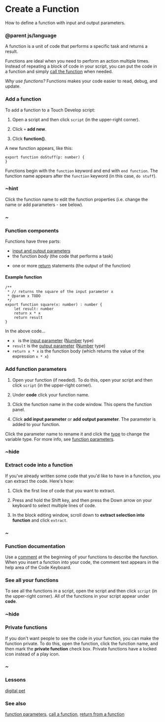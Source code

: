 # Create a Function

How to define a function with input and output parameters.

### @parent js/language
 

A function is a unit of code that performs a specific task and returns a result.

Functions are ideal when you need to perform an action multiple times. Instead of repeating a block of code in your script, you can put the code in a function and simply [call the function](/microbit/js/call) when needed.

*Why use functions?* Functions makes your code easier to read, debug, and update.

### Add a function

To add a function to a Touch Develop script:

1. Open a script and then click `script` (in the upper-right corner).

2. Click `+` **add new**.

3. Click **function()**.

A new function appears, like this:

```
export function doStuff(p: number) {
}
```

Functions begin with the `function` keyword and end with `end function`. The function name appears after the `function` keyword (in this case, `do stuff`).

### ~hint 

Click the function name to edit the function properties (i.e. change the name or add parameters - see below).

### ~

### Function components

Functions have three parts:

*  [input and output parameters](/microbit/js/functionparameters)
* the function *body* (the code that performs a task)

- one or more [return](/microbit/js/return) statements (the output of the function)

#### Example function

```
/**
 * // returns the square of the input parameter x
 * @param x TODO
 */
export function square(x: number) : number {
    let result: number
    return x * x
    return result
}
```

In the above code...

* ``x `` is the [input parameter](/microbit/js/functionparameters) ([Number](/microbit/reference/types/number) type)
* ``result`` is the [output parameter](/microbit/js/functionparameters) ([Number](/microbit/reference/types/number) type)
* `return x * x` is the function body (which returns the value of the expression `x * x`)

### Add function parameters

1. Open your function (if needed). To do this, open your script and then click `script` (in the upper-right corner).

2. Under **code** click your function name.

3. Click the function name in the code window. This opens the function panel.

4. Click **add input parameter** or **add output parameter**. The parameter is added to your function.

Click the parameter name to rename it and click the [type](/microbit/js/types) to change the variable type. For more info, see [function parameters](/microbit/js/functionparameters).

### ~hide

### Extract code into a function

If you've already written some code that you'd like to have in a function, you can extract the code. Here's how:

1. Click the first line of code that you want to extract.

2. Press and hold the Shift key, and then press the Down arrow on your keyboard to select multiple lines of code.

3. In the block editing window, scroll down to **extract selection into function** and click `extract`.

### ~

### Function documentation

Use a [comment](/microbit/js/comment) at the beginning of your functions to describe the function. When you insert a function into your code, the comment text appears in the help area of the Code Keyboard.

### See all your functions

To see all the functions in a script, open the script and then click `script` (in the upper-right corner). All of the functions in your script appear under **code**.

### ~hide

### Private functions

If you don't want people to see the code in your function, you can make the function private. To do this, open the function, click the function name, and then mark the **private function** check box. Private functions have a locked icon instead of a play icon.

### ~

### Lessons

[digital pet](/microbit/lessons/digital-pet)

### See also

[function parameters](/microbit/js/functionparameters), [call a function](/microbit/js/call), [return from a function](/microbit/js/return)

